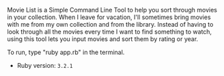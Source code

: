 Movie List is a Simple Command Line Tool to help you sort through movies in your collection. When I leave for vacation, I'll sometimes bring movies with me from my own collection and from the library. Instead of having to look through all the movies every time I want to find something to watch, using this tool lets you input movies and sort them by rating or year.

To run, type "ruby app.rb" in the terminal.

- Ruby version: `3.2.1`
